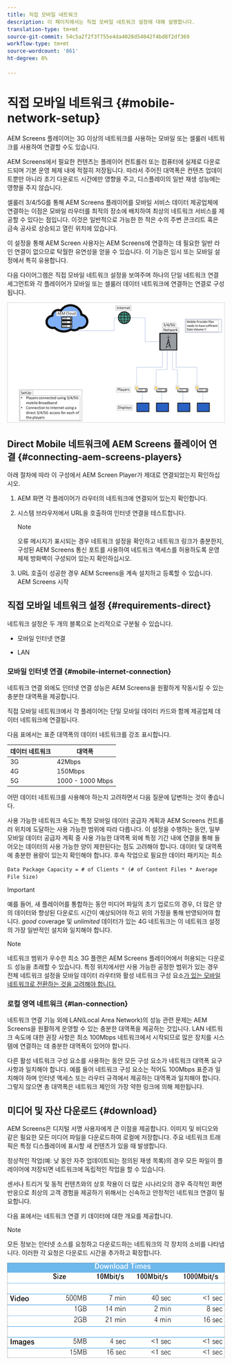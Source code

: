 ```yaml
---
title: 직접 모바일 네트워크
description: 이 페이지에서는 직접 모바일 네트워크 설정에 대해 설명합니다.
translation-type: tm+mt
source-git-commit: 54c5a2f2f3f755e4da4028d54042f4bd8f2df369
workflow-type: tm+mt
source-wordcount: '861'
ht-degree: 0%

---
```



# 직접 모바일 네트워크 {#mobile-network-setup}

AEM Screens 플레이어는 3G 이상의 네트워크를 사용하는 모바일 또는 셀룰러 네트워크를 사용하여 연결할 수도 있습니다.

AEM Screens에서 필요한 컨텐츠는 플레이어 컨트롤러 또는 컴퓨터에 실제로 다운로드되며 기본 운영 체제 내에 적절히 저장됩니다. 따라서 주어진 대역폭은 컨텐츠 업데이트뿐만 아니라 초기 다운로드 시간에만 영향을 주고, 디스플레이의 일반 재생 성능에는 영향을 주지 않습니다.

셀룰러 3/4/5G를 통해 AEM Screens 플레이어를 모바일 서비스 데이터 제공업체에 연결하는 이점은 모바일 라우터를 최적의 장소에 배치하여 최상의 네트워크 서비스를 제공할 수 있다는 점입니다. 이것은 일반적으로 가능한 한 적은 수의 주변 콘크리트 혹은 금속 공사로 상승되고 열린 위치에 있습니다.

이 설정을 통해 AEM Screen 사용자는 AEM Screens에 연결하는 데 필요한 일반 라인 연결이 없으므로 탁월한 유연성을 얻을 수 있습니다. 이 기능은 임시 또는 모바일 설정에서 특히 유용합니다.

다음 다이어그램은 직접 모바일 네트워크 설정을 보여주며 하나의 단일 네트워크 연결 세그먼트와 각 플레이어가 모바일 또는 셀룰러 데이터 네트워크에 연결하는 연결로 구성됩니다.

![](/help/using/assets/direct-mobile-1.png)

## Direct Mobile 네트워크에 AEM Screens 플레이어 연결 {#connecting-aem-screens-players}

아래 절차에 따라 이 구성에서 AEM Screen Player가 제대로 연결되었는지 확인하십시오.

1. AEM 화면 각 플레이어가 라우터의 네트워크에 연결되어 있는지 확인합니다.

1. 시스템 브라우저에서 URL을 호출하여 인터넷 연결을 테스트합니다.

   >[!NOTE]
   >오류 메시지가 표시되는 경우 네트워크 설정을 확인하고 네트워크 링크가 충분한지, 구성된 AEM Screens 통신 포트를 사용하여 네트워크 액세스를 허용하도록 운영 체제 방화벽이 구성되어 있는지 확인하십시오.

1. URL 호출이 성공한 경우 AEM Screens을 계속 설치하고 등록할 수 있습니다. AEM Screens 시작

## 직접 모바일 네트워크 설정 {#requirements-direct}

네트워크 설정은 두 개의 블록으로 논리적으로 구분될 수 있습니다.

* 모바일 인터넷 연결

* LAN

### 모바일 인터넷 연결 {#mobile-internet-connection}

네트워크 연결 외에도 인터넷 연결 성능은 AEM Screens을 원활하게 작동시킬 수 있는 충분한 대역폭을 제공합니다.

직접 모바일 네트워크에서 각 플레이어는 단일 모바일 데이터 카드와 함께 제공업체 데이터 네트워크에 연결됩니다.

다음 표에서는 표준 대역폭의 데이터 네트워크를 강조 표시합니다.

| 데이터 네트워크 | 대역폭 |
|--- |--- |
| 3G | 42Mbps |
| 4G | 150Mbps |
| 5G | 1000 - 1000 Mbps |

어떤 데이터 네트워크를 사용해야 하는지 고려하면서 다음 질문에 답변하는 것이 좋습니다.

사용 가능한 네트워크 속도는 특정 모바일 데이터 공급자 계획과 AEM Screens 컨트롤러 위치에 도달하는 사용 가능한 범위에 따라 다릅니다.
이 설정을 수행하는 동안, 일부 모바일 데이터 공급자 계획 중 사용 가능한 대역폭 외에 특정 기간 내에 연결을 통해 들어오는 데이터의 사용 가능한 양이 제한된다는 점도 고려해야 합니다. 데이터 및 대역폭에 충분한 용량이 있는지 확인해야 합니다.
후속 작업으로 필요한 데이터 패키지는 최소

`Data Package Capacity = # of Clients * (# of Content Files * Average File Size)`


>[!IMPORTANT]
>예를 들어, 새 플레이어를 통합하는 동안 미디어 파일의 초기 업로드의 경우, 더 많은 양의 데이터와 향상된 다운로드 시간이 예상되어야 하고 위의 가정을 통해 반영되어야 합니다. *good* coverage 및 *unlimited* 데이터가 있는 4G 네트워크는 이 네트워크 설정의 가장 일반적인 설치와 일치해야 합니다.

>[!NOTE]
>네트워크 범위가 우수한 최소 3G 플랜은 AEM Screens 플레이어에서 허용되는 다운로드 성능을 초래할 수 있습니다. 특정 위치에서만 사용 가능한 공정한 범위가 있는 경우 전체 네트워크 설정을 모바일 데이터 라우터와 활성 네트워크 구성 요소[가 있는 모바일 네트워크로 전환하는 것을 고려해야 합니다.](/help/using/mobile-network-router.md)


### 로컬 영역 네트워크 {#lan-connection}

네트워크 연결 기능 외에 LAN(Local Area Network)의 성능 관련 문제는 AEM Screens을 원활하게 운영할 수 있는 충분한 대역폭을 제공하는 것입니다. LAN 네트워크 속도에 대한 권장 사항은 최소 100Mbps 네트워크에서 시작되므로 많은 장치를 시스템에 연결하는 데 충분한 대역폭이 있어야 합니다.

다른 활성 네트워크 구성 요소를 사용하는 동안 모든 구성 요소가 네트워크 대역폭 요구 사항과 일치해야 합니다. 예를 들어 네트워크 구성 요소는 적어도 100Mbps 표준과 일치해야 하며 인터넷 액세스 또는 라우터 규격에서 제공하는 대역폭과 일치해야 합니다. 그렇지 않으면 총 대역폭은 네트워크 체인의 가장 약한 링크에 의해 제한됩니다.

## 미디어 및 자산 다운로드 {#download}

AEM Screens은 디지털 서명 사용자에게 큰 이점을 제공합니다. 이미지 및 비디오와 같은 필요한 모든 미디어 파일을 다운로드하여 로컬에 저장합니다. 주요 네트워크 트래픽은 특정 디스플레이에 표시할 새 컨텐츠가 있을 때 발생합니다.

정상적인 작업(예: 낮 동안 자주 업데이트되는 정의된 재생 목록)의 경우 모든 파일이 플레이어에 저장되면 네트워크에 독립적인 작업을 할 수 있습니다.

센서나 트리거 및 동적 컨텐츠와의 상호 작용이 더 많은 시나리오의 경우 즉각적인 화면 반응으로 최상의 고객 경험을 제공하기 위해서는 신속하고 안정적인 네트워크 연결이 필요합니다.

다음 표에서는 네트워크 연결 키 데이터에 대한 개요를 제공합니다.

>[!NOTE]
>
>모든 정보는 인터넷 소스를 요청하고 다운로드하는 네트워크의 각 장치의 소비를 나타냅니다. 이러한 각 요청은 다운로드 시간을 추가하고 확장합니다.

![](/help/using/assets/download-times-mobile.png)



